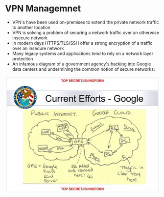 # VPN Managemnet

* VPN's have been used on-premises to extend the private network traffic to another location
* VPN is solving a problem of securing a network traffic over an otherwise insecure network
* In modern days HTTPS/TLS/SSH offer a strong encryption of a traffic over an insecure network
* Many legacy systems and applications tend to rely on a network layer protection
* An infamous diagram of a government agency's hacking into Google data centers and undermining the common notion of secure networks:

![nsa-google](../images/chapter-04/nsa-google.jpg)